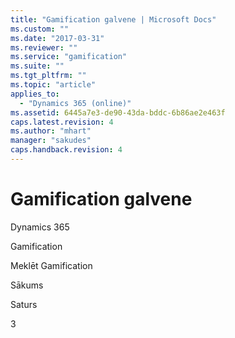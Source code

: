```yaml
---
title: "Gamification galvene | Microsoft Docs"
ms.custom: ""
ms.date: "2017-03-31"
ms.reviewer: ""
ms.service: "gamification"
ms.suite: ""
ms.tgt_pltfrm: ""
ms.topic: "article"
applies_to: 
  - "Dynamics 365 (online)"
ms.assetid: 6445a7e3-de90-43da-bddc-6b86ae2e463f
caps.latest.revision: 4
ms.author: "mhart"
manager: "sakudes"
caps.handback.revision: 4
---
```

# Gamification galvene
Dynamics 365  
  
 Gamification  
  
 Meklēt Gamification  
  
 Sākums  
  
 Saturs  
  
 3